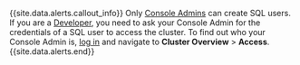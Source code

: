 {{site.data.alerts.callout_info}}
Only [Console Admins](console-access-management.html#console-admin) can create SQL users. If you are a [Developer](console-access-management.html#developer), you need to ask your Console Admin for the credentials of a SQL user to access the cluster. To find out who your Console Admin is, [log in](https://cockroachlabs.cloud/) and navigate to **Cluster Overview** > **Access**.
{{site.data.alerts.end}}
